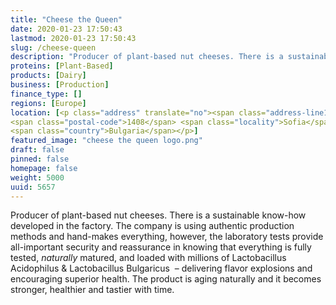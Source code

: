 ```yaml
---
title: "Cheese the Queen"
date: 2020-01-23 17:50:43
lastmod: 2020-01-23 17:50:43
slug: /cheese-queen
description: "Producer of plant-based nut cheeses. There is a sustainable know-how developed in the factory. The company is using authentic production methods and hand-makes everything, however, the laboratory tests provide all-important security and reassurance in knowing that everything is fully tested, naturally matured, and loaded with millions of Lactobacillus Acidophilus & Lactobacillus Bulgaricus  – delivering flavor explosions and encouraging superior health. The product is aging naturally and it becomes stronger, healthier and tastier with time."
proteins: [Plant-Based]
products: [Dairy]
business: [Production]
finance_type: []
regions: [Europe]
location: [<p class="address" translate="no"><span class="address-line1">bulevard &quot;Vitosha&quot;</span><br>
<span class="postal-code">1408</span> <span class="locality">Sofia</span><br>
<span class="country">Bulgaria</span></p>]
featured_image: "cheese the queen logo.png"
draft: false
pinned: false
homepage: false
weight: 5000
uuid: 5657
---
```

<p>Producer of plant-based nut cheeses. There is a sustainable know-how developed in the factory. The company is using authentic production methods and hand-makes everything, however, the laboratory tests provide all-important security and reassurance in knowing that everything is fully tested, <em>naturally</em> matured, and loaded with millions of Lactobacillus Acidophilus <span class="amp">&</span> Lactobacillus Bulgaricus  – delivering flavor explosions and encouraging superior health. The product is aging naturally and it becomes stronger, healthier and tastier with time.</p>
